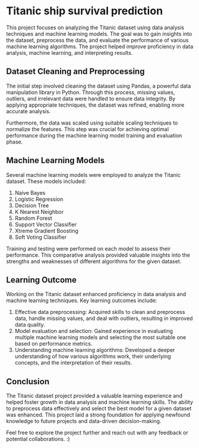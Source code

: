 # Titanic ship survival prediction

This project focuses on analyzing the Titanic dataset using data analysis techniques and machine learning models. The goal was to gain insights into the dataset, preprocess the data, and evaluate the performance of various machine learning algorithms. The project helped improve proficiency in data analysis, machine learning, and interpreting results.

## Dataset Cleaning and Preprocessing

The initial step involved cleaning the dataset using Pandas, a powerful data manipulation library in Python. Through this process, missing values, outliers, and irrelevant data were handled to ensure data integrity. By applying appropriate techniques, the dataset was refined, enabling more accurate analysis.

Furthermore, the data was scaled using suitable scaling techniques to normalize the features. This step was crucial for achieving optimal performance during the machine learning model training and evaluation phase.

## Machine Learning Models

Several machine learning models were employed to analyze the Titanic dataset. These models included:

1. Naive Bayes
2. Logistic Regression
3. Decision Tree
4. K Nearest Neighbor
5. Random Forest
6. Support Vector Classifier
7. Xtreme Gradient Boosting
8. Soft Voting Classifier

Training and testing were performed on each model to assess their performance. This comparative analysis provided valuable insights into the strengths and weaknesses of different algorithms for the given dataset.

## Learning Outcome

Working on the Titanic dataset enhanced proficiency in data analysis and machine learning techniques. Key learning outcomes include:

1. Effective data preprocessing: Acquired skills to clean and preprocess data, handle missing values, and deal with outliers, resulting in improved data quality.
2. Model evaluation and selection: Gained experience in evaluating multiple machine learning models and selecting the most suitable one based on performance metrics.
3. Understanding machine learning algorithms: Developed a deeper understanding of how various algorithms work, their underlying concepts, and the interpretation of their results.

## Conclusion

The Titanic dataset project provided a valuable learning experience and helped foster growth in data analysis and machine learning skills. The ability to preprocess data effectively and select the best model for a given dataset was enhanced. This project laid a strong foundation for applying newfound knowledge to future projects and data-driven decision-making.

Feel free to explore the project further and reach out with any feedback or potential collaborations. :)
